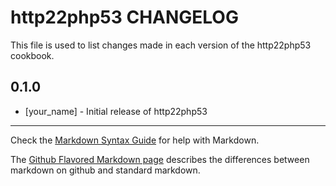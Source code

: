 http22php53 CHANGELOG
=====================

This file is used to list changes made in each version of the http22php53 cookbook.

0.1.0
-----
- [your_name] - Initial release of http22php53

- - -
Check the [Markdown Syntax Guide](http://daringfireball.net/projects/markdown/syntax) for help with Markdown.

The [Github Flavored Markdown page](http://github.github.com/github-flavored-markdown/) describes the differences between markdown on github and standard markdown.
